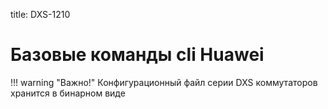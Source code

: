 title: DXS-1210

# Базовые команды cli Huawei 
!!! warning "Важно!"
		Конфигурационный файл серии DXS коммутаторов хранится в бинарном виде
